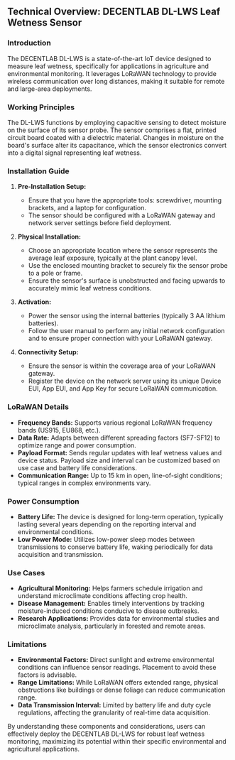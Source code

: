 ## Technical Overview: DECENTLAB DL-LWS Leaf Wetness Sensor

### Introduction

The DECENTLAB DL-LWS is a state-of-the-art IoT device designed to measure leaf wetness, specifically for applications in agriculture and environmental monitoring. It leverages LoRaWAN technology to provide wireless communication over long distances, making it suitable for remote and large-area deployments.

### Working Principles

The DL-LWS functions by employing capacitive sensing to detect moisture on the surface of its sensor probe. The sensor comprises a flat, printed circuit board coated with a dielectric material. Changes in moisture on the board's surface alter its capacitance, which the sensor electronics convert into a digital signal representing leaf wetness.

### Installation Guide

1. **Pre-Installation Setup:**
   - Ensure that you have the appropriate tools: screwdriver, mounting brackets, and a laptop for configuration.
   - The sensor should be configured with a LoRaWAN gateway and network server settings before field deployment.

2. **Physical Installation:**
   - Choose an appropriate location where the sensor represents the average leaf exposure, typically at the plant canopy level.
   - Use the enclosed mounting bracket to securely fix the sensor probe to a pole or frame.
   - Ensure the sensor's surface is unobstructed and facing upwards to accurately mimic leaf wetness conditions.

3. **Activation:**
   - Power the sensor using the internal batteries (typically 3 AA lithium batteries).
   - Follow the user manual to perform any initial network configuration and to ensure proper connection with your LoRaWAN gateway.

4. **Connectivity Setup:**
   - Ensure the sensor is within the coverage area of your LoRaWAN gateway.
   - Register the device on the network server using its unique Device EUI, App EUI, and App Key for secure LoRaWAN communication.

### LoRaWAN Details

- **Frequency Bands:** Supports various regional LoRaWAN frequency bands (US915, EU868, etc.).
- **Data Rate:** Adapts between different spreading factors (SF7-SF12) to optimize range and power consumption.
- **Payload Format:** Sends regular updates with leaf wetness values and device status. Payload size and interval can be customized based on use case and battery life considerations.
- **Communication Range:** Up to 15 km in open, line-of-sight conditions; typical ranges in complex environments vary.

### Power Consumption

- **Battery Life:** The device is designed for long-term operation, typically lasting several years depending on the reporting interval and environmental conditions.
- **Low Power Mode:** Utilizes low-power sleep modes between transmissions to conserve battery life, waking periodically for data acquisition and transmission.

### Use Cases

- **Agricultural Monitoring:** Helps farmers schedule irrigation and understand microclimate conditions affecting crop health.
- **Disease Management:** Enables timely interventions by tracking moisture-induced conditions conducive to disease outbreaks.
- **Research Applications:** Provides data for environmental studies and microclimate analysis, particularly in forested and remote areas.

### Limitations

- **Environmental Factors:** Direct sunlight and extreme environmental conditions can influence sensor readings. Placement to avoid these factors is advisable.
- **Range Limitations:** While LoRaWAN offers extended range, physical obstructions like buildings or dense foliage can reduce communication range.
- **Data Transmission Interval:** Limited by battery life and duty cycle regulations, affecting the granularity of real-time data acquisition.

By understanding these components and considerations, users can effectively deploy the DECENTLAB DL-LWS for robust leaf wetness monitoring, maximizing its potential within their specific environmental and agricultural applications.